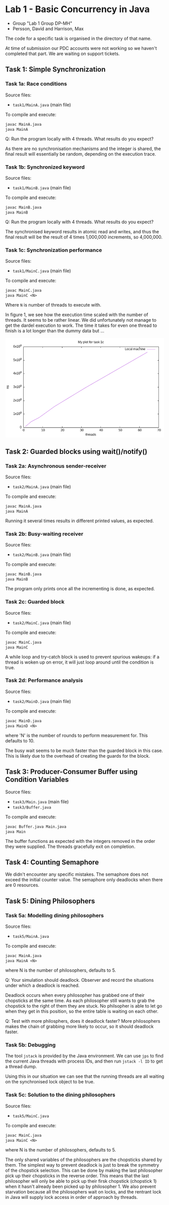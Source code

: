 # Lab 1 - Basic Concurrency in Java

- Group "Lab 1 Group DP-MH"
- Persson, David and Harrison, Max

The code for a specific task is organised in the directory of that name.

At time of submission our PDC accounts were not working so we haven't completed that part. We are waiting on support tickets.

## Task 1: Simple Synchronization

### Task 1a: Race conditions

Source files:

- `task1/MainA.java` (main file)

To compile and execute:
```
javac MainA.java
java MainA
```

Q: Run the program locally with 4 threads. What results do you expect?

As there are no synchronisation mechanisms and the integer is shared, the final result will essentially be random, depending on the execution trace.

### Task 1b: Synchronized keyword
Source files:

- `task1/MainB.java` (main file)

To compile and execute:
```
javac MainB.java
java MainB
```

Q: Run the program locally with 4 threads. What results do you expect?

The synchronised keyword results in atomic read and writes, and thus the final result will be the result of 4 times 1,000,000 increments, so 4,000,000.

### Task 1c: Synchronization performance

Source files:

- `task1/MainC.java` (main file)

To compile and execute:
```
javac MainC.java
java MainC <N>
```
Where `N` is number of threads to execute with.

In figure 1, we see how the execution time scaled with the number of threads. It seems to be rather linear. We did unfortunately not manage to get the dardel execution to work. The time it takes for even one thread to finish is a lot longer than the dummy data but 
...

![My plot for task 1c](data/task1c.png)

## Task 2: Guarded blocks using wait()/notify()

### Task 2a: Asynchronous sender-receiver

Source files:

- `task2/MainA.java` (main file)

To compile and execute:
```
javac MainA.java
java MainA
```
Running it several times results in different printed values, as expected.

### Task 2b: Busy-waiting receiver

Source files:

- `task2/MainB.java` (main file)

To compile and execute:
```
javac MainB.java
java MainB
```
The program only prints once all the incrementing is done, as expected.

### Task 2c: Guarded block

Source files:

- `task2/MainC.java` (main file)

To compile and execute:
```
javac MainC.java
java MainC
```
A while loop and try-catch block is used to prevent spurious wakeups: if a thread is woken up on error, it will just loop around until the condition is true.

### Task 2d: Performance analysis

Source files:

- `task2/MainD.java` (main file)

To compile and execute:
```
javac MainD.java
java MainD <N>
```
where 'N' is the number of rounds to perform measurement for. This defaults to 10.

The busy wait seems to be much faster than the guarded block in this case. This is likely due to the overhead of creating the guards for the block.

## Task 3: Producer-Consumer Buffer using Condition Variables

Source files:

- `task3/Main.java` (main file)
- `task3/Buffer.java`

To compile and execute:
```
javac Buffer.java Main.java
java Main
```

The buffer functions as expected with the integers removed in the order they were supplied. The threads gracefully exit on completion.

## Task 4: Counting Semaphore
We didn't encounter any specific mistakes. The semaphore does not exceed the initial counter value. The semaphore only deadlocks when there are 0 resources.



## Task 5: Dining Philosophers

### Task 5a: Modelling dining philosophers

Source files:

- `task5/MainA.java`

To compile and execute:
```
javac MainA.java
java MainA <N>
```
where N is the number of philosophers, defaults to 5.

Q: Your simulation should deadlock. Observer and record the situations under which a deadlock is reached.

Deadlock occurs when every philosopher has grabbed one of their chopsticks at the same time. As each philosopher still wants to grab the chopstick to the right of them they are stuck. No philsopher is able to let go when they get in this position, so the entire table is waiting on each other.

Q: Test with more philosphers, does it deadlock faster?
More philosophers makes the chain of grabbing more likely to occur, so it should deadlock faster.

### Task 5b: Debugging

The tool `jstack` is provided by the Java environment. We can use `jps` to find the current Java threads with process IDs, and then run `jstack -l ID` to get a thread dump. 

Using this in our situation we can see that the running threads are all waiting on the synchronised lock object to be true.

### Task 5c: Solution to the dining philosophers

Source files:

- `task5/MainC.java`

To compile and execute:
```
javac MainC.java
java MainC <N>
```
where N is the number of philosophers, defaults to 5.

The only shared variables of the philosophers are the chopsticks shared by them. The simplest way to prevent deadlock is just to break the symmetry of the chopstick selection. This can be done by making the last philosopher pick up their chopsticks in the reverse order. This means that the last philosopher will only be able to pick up their firsk chopstick (chopstick 1) when it hasn't already been picked up by philosopher 1. We also prevent starvation because all the philosophers wait on locks, and the rentrant lock in Java will supply lock access in order of approach by threads.
